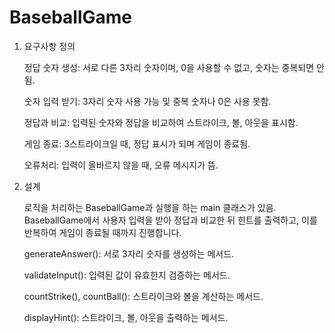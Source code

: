 # BaseballGame
1. 요구사항 정의


    정답 숫자 생성: 서로 다른 3자리 숫자이며, 0을 사용할 수 없고, 숫자는 중복되면 안됨.
   
    숫자 입력 받기: 3자리 숫자 사용 가능 및 중복 숫자나 0은 사용 못함.
   
    정답과 비교: 입력된 숫자와 정답을 비교하여 스트라이크, 볼, 아웃을 표시함.
   
    게임 종료: 3스트라이크일 때, 정답 표시가 되며 게임이 종료됨.
   
    오류처리: 입력이 올바르지 않을 때, 오류 메시지가 뜸.



3. 설계

   로직을 처리하는 BaseballGame과 실행을 하는 main 클래스가 있음. BaseballGame에서 사용자 입력을 받아 정답과 비교한 뒤 힌트를 출력하고, 이를 반복하여 게임이 종료될 때까지 진행합니다.
   
   generateAnswer(): 서로 3자리 숫자를 생성하는 메서드.
   
   validateInput(): 입력된 값이 유효한지 검증하는 메서드.
   
   countStrike(), countBall(): 스트라이크와 볼을 계산하는 메서드.
   
   displayHint(): 스트라이크, 볼, 아웃을 출력하는 메서드.
    
